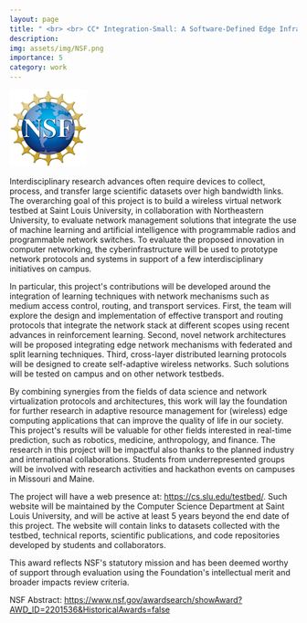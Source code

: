 ```yaml
---
layout: page
title: " <br> <br> CC* Integration-Small: A Software-Defined Edge Infrastructure Testbed for Full-stack Data-Driven Wireless Network Applications"
description:
img: assets/img/NSF.png
importance: 5
category: work
---
```


<style>
.nsf {
  width: 135px;
  height: 135px;
}
</style>
<img src="/assets/img/NSF.png" class="nsf" alt="NSF Logo">

Interdisciplinary research advances often require devices to collect, process, and transfer large scientific datasets over high bandwidth links. 
The overarching goal of this project is to build a wireless virtual network testbed at Saint Louis University, in collaboration with Northeastern 
University, to evaluate network management solutions that integrate the use of machine learning and artificial intelligence with programmable radios 
and programmable network switches. To evaluate the proposed innovation in computer networking, the cyberinfrastructure will be used to prototype network 
protocols and systems in support of a few interdisciplinary initiatives on campus.

In particular, this project's contributions will be developed around the integration of learning techniques with network mechanisms such as medium 
access control, routing, and transport services. First, the team will explore the design and implementation of effective transport and routing protocols
that integrate the network stack at different scopes using recent advances in reinforcement learning. Second, novel network architectures will be proposed 
integrating edge network mechanisms with federated and split learning techniques. Third, cross-layer distributed learning protocols will be designed 
to create self-adaptive wireless networks. Such solutions will be tested on campus and on other network testbeds.

By combining synergies from the fields of data science and network virtualization protocols and architectures, this work will lay the foundation 
for further research in adaptive resource management for (wireless) edge computing applications that can improve the quality of life in our society. 
This project's results will be valuable for other fields interested in real-time prediction, such as robotics, medicine, anthropology, and finance. 
The research in this project will be impactful also thanks to the planned industry and international collaborations. Students from underrepresented 
groups will be involved with research activities and hackathon events on campuses in Missouri and Maine.

The project will have a web presence at: https://cs.slu.edu/testbed/. Such website will be maintained by the Computer Science Department at Saint
Louis University, and will be active at least 5 years beyond the end date of this project. The website will contain links to datasets collected with
the testbed, technical reports, scientific publications, and code repositories developed by students and collaborators.

This award reflects NSF's statutory mission and has been deemed worthy of support through evaluation using the Foundation's intellectual merit and broader impacts review criteria.

NSF Abstract: <a href="https://www.nsf.gov/awardsearch/showAward?AWD_ID=2201536&HistoricalAwards=false">https://www.nsf.gov/awardsearch/showAward?AWD_ID=2201536&HistoricalAwards=false</a>
